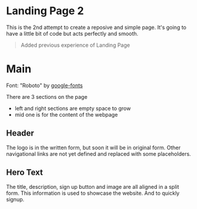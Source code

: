 # Landing Page 2

This is the 2nd attempt to create a reposive and simple page. It's going to have a little bit of code but acts perfectly and smooth.

> Added previous experience of Landing Page

# Main

Font: "Roboto" by [google-fonts](fonts.google.com)

There are 3 sections on the page
 - left and right sections are empty space to grow
 - mid one is for the content of the webpage

## Header

The logo is in the written form, but soon it will be in original form. Other navigational links are not yet defined and replaced with some placeholders.

## Hero Text

The title, description, sign up button and image are all aligned in a split form. This information is used to showcase the website. And to quickly signup.